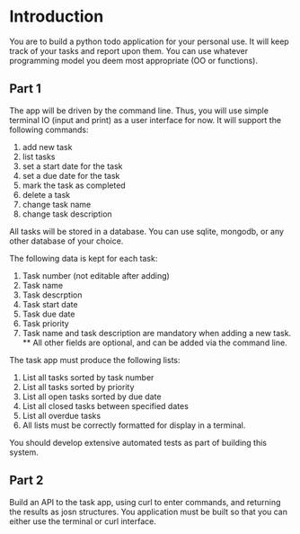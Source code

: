 # Introduction
You are to build a python todo application for your personal use. It will keep track of your tasks and report upon them. 
You can use whatever programming model you deem most appropriate (OO or functions).

## Part 1
The app will be driven by the command line. Thus, you will use simple terminal IO (input and print) as a user interface 
for now. It will support the following commands:

   1. add new task
   2. list tasks
   3. set a start date for the task
   4. set a due date for the task
   5. mark the task as completed
   6. delete a task
   7. change task name
   8. change task description

All tasks will be stored in a database. You can use sqlite, mongodb, or any other database of your choice.

The following data is kept for each task:

1. Task number (not editable after adding)
2. Task name
3. Task descrption
4. Task start date
5. Task due date
6. Task priority
7. Task name and task description are mandatory when adding a new task. 
** All other fields are optional, and can be added via the command line.

The task app must produce the following lists:

1. List all tasks sorted by task number
2. List all tasks sorted by priority
3. List all open tasks sorted by due date
4. List all closed tasks between specified dates
5. List all overdue tasks
6. All lists must be correctly formatted for display in a terminal.

You should develop extensive automated tests as part of building this system.

## Part 2
Build an API to the task app, using curl to enter commands, and returning the results as josn structures.
You application must be built so that you can either use the terminal or curl interface.